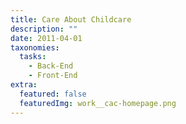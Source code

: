 ```yaml
---
title: Care About Childcare
description: ""
date: 2011-04-01
taxonomies:
  tasks: 
    - Back-End
    - Front-End
extra:
  featured: false
  featuredImg: work__cac-homepage.png
---
```

